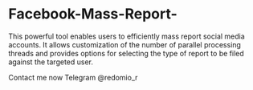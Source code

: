 # Facebook-Mass-Report-
This powerful tool enables users to efficiently mass report social media accounts. It allows customization of the number of parallel processing threads and provides options for selecting the type of report to be filed against the targeted user.

Contact me now  Telegram @redomio_r
